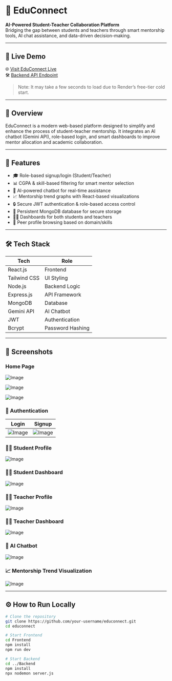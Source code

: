 # 🚀 EduConnect

**AI-Powered Student-Teacher Collaboration Platform**  
Bridging the gap between students and teachers through smart mentorship tools, AI chat assistance, and data-driven decision-making.

---

## 🔗 Live Demo

🌐 [Visit EduConnect Live](https://educonnect-frontend.onrender.com)  
🛠️ [Backend API Endpoint](https://educonnect-backend.onrender.com)

> Note: It may take a few seconds to load due to Render’s free-tier cold start.

---

## 🧠 Overview

EduConnect is a modern web-based platform designed to simplify and enhance the process of student-teacher mentorship. It integrates an AI chatbot (Gemini API), role-based login, and smart dashboards to improve mentor allocation and academic collaboration.

---

## 🌟 Features

- 🎓 Role-based signup/login (Student/Teacher)
- 📊 CGPA & skill-based filtering for smart mentor selection
- 🤖 AI-powered chatbot for real-time assistance
- 📈 Mentorship trend graphs with React-based visualizations
- 🔒 Secure JWT authentication & role-based access control
- 💾 Persistent MongoDB database for secure storage
- 🧑‍💻 Dashboards for both students and teachers
- 🧭 Peer profile browsing based on domain/skills

---

## 🛠️ Tech Stack

| Tech         | Role           |
|--------------|----------------|
| React.js     | Frontend       |
| Tailwind CSS | UI Styling     |
| Node.js      | Backend Logic  |
| Express.js   | API Framework  |
| MongoDB      | Database       |
| Gemini API   | AI Chatbot     |
| JWT          | Authentication |
| Bcrypt       | Password Hashing |

---

## 📸 Screenshots

### Home Page
![Image](https://github.com/user-attachments/assets/9f86644f-1534-40f6-877b-1705cf201582)

![Image](https://github.com/user-attachments/assets/01216802-0c22-450b-8dda-685019388cb6)

![Image](https://github.com/user-attachments/assets/e1f53cce-b20e-478a-ad76-0962ec3cbae5)

### 🔐 Authentication
| Login | Signup |
|-------|--------|
| ![Image](https://github.com/user-attachments/assets/6d173dca-c8c8-4c0b-84de-b56f1cfe7c1d) | ![Image](https://github.com/user-attachments/assets/08d5332f-9355-4e89-a651-e695432856af)|

### 🧑‍🎓 Student Profile
![Image](https://github.com/user-attachments/assets/a5e7af46-4a8d-4268-848a-d8c1f86bedfa)

### 🧑‍🎓 Student Dashboard
![Image](https://github.com/user-attachments/assets/324e2854-44a2-4589-ace9-fc44c53abb74)

### 👩‍🏫 Teacher Profile 
![Image](https://github.com/user-attachments/assets/24a8db7c-704b-4a34-a6af-a1a5cd9622e6)

### 👩‍🏫 Teacher Dashboard
![Image](https://github.com/user-attachments/assets/b118cc90-be32-4ed6-94ef-9cb167be0daa)

### 🤖 AI Chatbot
![Image](https://github.com/user-attachments/assets/a4abaf85-31b8-446e-9fa8-bf9fa437b251)

### 📈 Mentorship Trend Visualization
![Image](https://github.com/user-attachments/assets/f5e725fb-299e-4845-a76f-7924886e2b9d)

---

## ⚙️ How to Run Locally

```bash
# Clone the repository
git clone https://github.com/your-username/educonnect.git
cd educonnect

# Start Frontend
cd Frontend
npm install
npm run dev

# Start Backend
cd ../Backend
npm install
npx nodemon server.js
